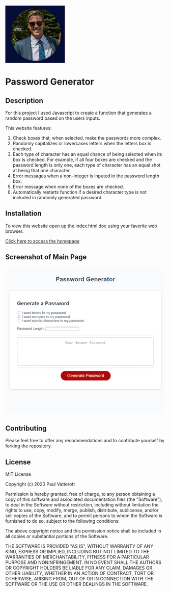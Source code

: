 ![Logo of the project](assets/images/MyPost.png)

# Password Generator  

## Description

For this project I used Javascript to create a function that generates a random password based on the users inputs. 

This website features:

1. Check boxes that, when selected, make the passwords more complex.
2. Randomly capitalizes or lowercases letters when the letters box is checked.
3. Each type of character has an equal chance of being selected when its box is checked. For example, if all four boxes are checked and the password length is only one, each type of character has an equal shot at being that one character.
4. Error messages when a non-integer is inputed in the password length box.
5. Error message when none of the boxes are checked. 
6. Automatically restarts function if a desired character type is not included in randomly generated password.

## Installation

To view this website open up the index.html doc using your favorite web browser.

[Click here to access the homepage](https://pfvatterott.github.io/PasswordGenerator/)

## Screenshot of Main Page

![screen shot](assets/images/screenshot.png)

## Contributing

Please feel free to offer any recommendations and to contribute yourself by forking the repository. 

## License

MIT License

Copyright (c) 2020 Paul Vatterott

Permission is hereby granted, free of charge, to any person obtaining a copy
of this software and associated documentation files (the "Software"), to deal
in the Software without restriction, including without limitation the rights
to use, copy, modify, merge, publish, distribute, sublicense, and/or sell
copies of the Software, and to permit persons to whom the Software is
furnished to do so, subject to the following conditions:

The above copyright notice and this permission notice shall be included in all
copies or substantial portions of the Software.

THE SOFTWARE IS PROVIDED "AS IS", WITHOUT WARRANTY OF ANY KIND, EXPRESS OR
IMPLIED, INCLUDING BUT NOT LIMITED TO THE WARRANTIES OF MERCHANTABILITY,
FITNESS FOR A PARTICULAR PURPOSE AND NONINFRINGEMENT. IN NO EVENT SHALL THE
AUTHORS OR COPYRIGHT HOLDERS BE LIABLE FOR ANY CLAIM, DAMAGES OR OTHER
LIABILITY, WHETHER IN AN ACTION OF CONTRACT, TORT OR OTHERWISE, ARISING FROM,
OUT OF OR IN CONNECTION WITH THE SOFTWARE OR THE USE OR OTHER DEALINGS IN THE
SOFTWARE.
